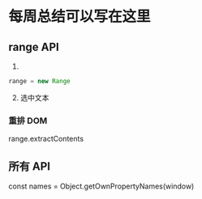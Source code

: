 # 每周总结可以写在这里

## range API

1. 

```javascript
range = new Range

```

2. 选中文本

### 重排 DOM

range.extractContents 

## 所有 API

const names = Object.getOwnPropertyNames(window)